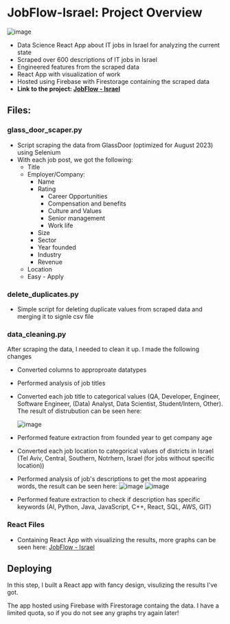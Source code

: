 # **JobFlow-Israel: Project Overview**
![image](https://github.com/Qehbr/JobFlow-Israel/assets/49615282/c5e1d961-2e3e-4ec1-8026-099c30ed6b8f)

* Data Science React App about IT jobs in Israel for analyzing the current state
* Scraped over 600 descriptions of IT jobs in Israel
* Engineered features from the scraped data
* React App with visualization of work
* Hosted using Firebase with Firestorage containing the scraped data
* **Link to the project: [JobFlow - Israel](https://jobflow-israel.web.app)**
## Files:
  ### glass_door_scaper.py
* Script scraping the data from GlassDoor (optimized for August 2023) using Selenium
* With each job post, we got the following:
  * Title
  * Employer/Company:
    * Name
    * Rating
      * Career Opportunities
      * Compensation and benefits
      * Culture and Values
      * Senior management
      * Work life
    * Size
    * Sector
    * Year founded
    * Industry
    * Revenue
  * Location
  * Easy - Apply
### delete_duplicates.py
* Simple script for deleting duplicate values from scraped data and merging it to signle csv file
### data_cleaning.py
After scraping the data, I needed to clean it up. I made the following changes
* Converted columns to approproate datatypes
* Performed analysis of job titles
* Converted each job title to categorical values (QA, Developer, Engineer, Software Engineer, (Data) Analyst, Data Scientist, Student/Intern, Other). The result of distrubution can be seen here:
  
  ![image](https://github.com/Qehbr/JobFlow-Israel/assets/49615282/56fb997e-0c91-4e03-9e5f-7754031f251e)
* Performed feature extraction from founded year to get company age
* Converted each job location to categorical values of districts in Israel (Tel Aviv, Central, Southern, Notrhern, Israel (for jobs without specific location))
* Performed analysis of job's descriptions to get the most appearing words, the result can be seen here:
  ![image](https://github.com/Qehbr/JobFlow-Israel/assets/49615282/6f0fe379-4e42-4415-ad88-62c76d1f5743)
  ![image](https://github.com/Qehbr/JobFlow-Israel/assets/49615282/5aa5262a-c654-45a3-8c28-e04ddc4ed2e7)
* Performed feature extraction to check if description has specific keywords (AI, Python, Java, JavaScript, C++, React, SQL, AWS, GIT)
### React Files 
* Containing React App with visualizing the results, more graphs can be seen here: [JobFlow - Israel](https://jobflow-israel.web.app)
## Deploying
In this step, I built a React app with fancy design, visulizing the results I've got. 

The app hosted using Firebase with Firestorage containg the data. I have a limited quota, so if you do not see any graphs try again later!





